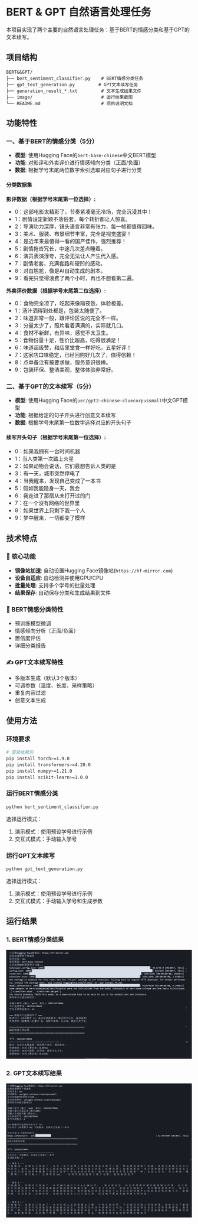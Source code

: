 # BERT & GPT 自然语言处理任务

本项目实现了两个主要的自然语言处理任务：基于BERT的情感分类和基于GPT的文本续写。

## 项目结构

```
BERT&&GPT/
├── bert_sentiment_classifier.py    # BERT情感分类任务
├── gpt_text_generation.py         # GPT文本续写任务
├── generation_result_*.txt         # 文本生成结果文件
├── image/                          # 运行结果截图
└── README.md                       # 项目说明文档
```

## 功能特性

### 一、基于BERT的情感分类（5分）

- **模型**: 使用Hugging Face的`bert-base-chinese`中文BERT模型
- **功能**: 对影评和外卖评价进行情感倾向分类（正面/负面）
- **数据**: 根据学号末尾两位数字索引选取对应句子进行分类

#### 分类数据集

**影评数据（根据学号末尾第一位选择）:**
- 0：这部电影太精彩了，节奏紧凑毫无冷场，完全沉浸其中！
- 1：剧情设定新颖不落俗套，每个转折都让人惊喜。
- 2：导演功力深厚，镜头语言非常有张力，每一帧都值得回味。
- 3：美术、服装、布景细节丰富，完全是视觉盛宴！
- 4：是近年来最值得一看的国产佳作，强烈推荐！
- 5：剧情拖沓冗长，中途几次差点睡着。
- 6：演员表演浮夸，完全无法让人产生代入感。
- 7：剧情老套，充满套路和硬凹的感动。
- 8：对白尴尬，像是AI自动生成的剧本。
- 9：看完只觉得浪费了两个小时，再也不想看第二遍。

**外卖评价数据（根据学号末尾第二位选择）:**
- 0：食物完全凉了，吃起来像隔夜饭，体验极差。
- 1：汤汁洒得到处都是，包装太随便了。
- 2：味道非常一般，跟评论区说的完全不一样。
- 3：分量太少了，照片看着满满的，实际就几口。
- 4：食材不新鲜，有异味，感觉不太卫生。
- 5：食物份量十足，性价比超高，吃得很满足！
- 6：味道超级赞，和店里堂食一样好吃，五星好评！
- 7：这家店口味稳定，已经回购好几次了，值得信赖！
- 8：点单备注有按要求做，服务意识很棒。
- 9：包装环保、整洁美观，整体体验非常好。

### 二、基于GPT的文本续写（5分）

- **模型**: 使用Hugging Face的`uer/gpt2-chinese-cluecorpussmall`中文GPT模型
- **功能**: 根据给定的句子开头进行创意文本续写
- **数据**: 根据学号末尾第一位数字选择对应的开头句子

#### 续写开头句子（根据学号末尾第一位选择）:
- 0：如果我拥有一台时间机器
- 1：当人类第一次踏上火星
- 2：如果动物会说话，它们最想告诉人类的是
- 3：有一天，城市突然停电了
- 4：当我醒来，发现自己变成了一本书
- 5：假如我能隐身一天，我会
- 6：我走进了那扇从未打开过的门
- 7：在一个没有网络的世界里
- 8：如果世界上只剩下我一个人
- 9：梦中醒来，一切都变了模样

## 技术特点

### 🚀 核心功能
- **镜像站加速**: 自动设置Hugging Face镜像站(`https://hf-mirror.com`)
- **设备自适应**: 自动检测并使用GPU/CPU
- **批量处理**: 支持多个学号的批量处理
- **结果保存**: 自动保存分类和生成结果到文件

### 🔧 BERT情感分类特性
- 预训练模型微调
- 情感倾向分析（正面/负面）
- 置信度评估
- 详细分类报告

### ✍️ GPT文本续写特性
- 多版本生成（默认3个版本）
- 可调参数（温度、长度、采样策略）
- 重复内容过滤
- 创意文本生成

## 使用方法

### 环境要求

```bash
# 安装依赖包
pip install torch>=1.9.0
pip install transformers>=4.20.0
pip install numpy>=1.21.0
pip install scikit-learn>=1.0.0
```

### 运行BERT情感分类

```bash
python bert_sentiment_classifier.py
```

选择运行模式：
1. 演示模式：使用预设学号进行示例
2. 交互式模式：手动输入学号

### 运行GPT文本续写

```bash
python gpt_text_generation.py
```

选择运行模式：
1. 演示模式：使用预设学号进行示例
2. 交互式模式：手动输入学号和生成参数

## 运行结果

### 1. BERT情感分类结果

![BERT情感分类](image/image-20250623165505394.png)


### 2. GPT文本续写结果

![GPT文本续写](image/image-20250623171257680.png)
